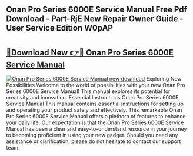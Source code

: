 ## Onan Pro Series 6000E Service Manual Free Pdf Download - Part-RjE New Repair Owner Guide - User Service Edition W0pAP

# <h2><a href="http://bc4760.oget.top/?id=Onan+Pro+Series+6000E+Service+Manual">🔗Download New 👉🔴 Onan Pro Series 6000E Service Manual</a></h2>

[![Onan Pro Series 6000E Service Manual new download](https://i.imgur.com/5g1atiW.png)](http://bc4760.oget.top/?id=Onan+Pro+Series+6000E+Service+Manual)
Exploring New Possibilities Welcome to the world of possibilities with your new Onan Pro Series 6000E Service Manual! This manual explores its potential for creativity and innovation. Essential Instructions Onan Pro Series 6000E Service Manual This manual contains essential instructions for setting up and operating your product safely and effectively. This remarkable Onan Pro Series 6000E Service Manual offers a plethora of features to enhance your daily life. Our expectation is that the Onan Pro Series 6000E Service Manual has been a clear and easy-to-understand resource in your journey to becoming proficient in using your new gadget. Should you need any assistance or clarification, please do not hesitate to contact our support team.
